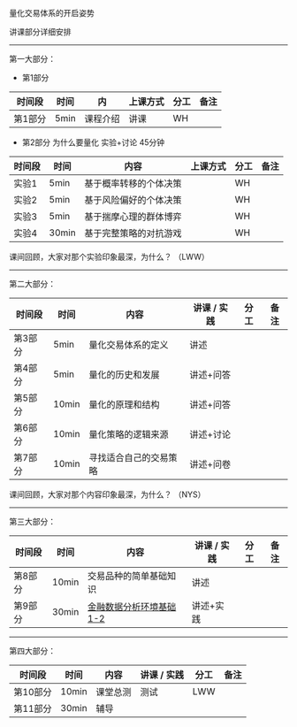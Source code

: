 量化交易体系的开启姿势

讲课部分详细安排

---

第一大部分：

* 第1部分

| 时间段 | 时间 | 内 | 上课方式 | 分工 | 备注 |
| - | - | - | - | - | - |
| 第1部分  | 5min | 课程介绍  |   讲课    | WH  |  |

* 第2部分 为什么要量化 实验+讨论 45分钟

| 时间段 | 时间 | 内容        | 上课方式 | 分工 | 备注 |
| - | - | - | - | - | - |
| 实验1  | 5min | 基于概率转移的个体决策  |      |  WH |  |
| 实验2  | 5min | 基于风险偏好的个体决策  |      |  WH |  |
| 实验3  | 5min | 基于揣摩心理的群体博弈  |      |  WH |  |
| 实验4  | 30min | 基于完整策略的对抗游戏  |     |  WH |  |

课间回顾，大家对那个实验印象最深，为什么？ （LWW）

---

第二大部分：

| 时间段 | 时间 | 内容 | 讲课 / 实践 | 分工 | 备注 |
| - | - | - | - | - | - |
| 第3部分  | 5min | 量化交易体系的定义  | 讲述  |   |  |
| 第4部分  | 5min | 量化的历史和发展  | 讲述+问答 |   |  |
| 第5部分  | 10min | 量化的原理和结构  | 讲述+问答 |   |  |
| 第6部分  | 10min | 量化策略的逻辑来源  | 讲述+讨论 |   |  |
| 第7部分  | 10min | 寻找适合自己的交易策略  | 讲述+问卷 |   |  |

课间回顾，大家对那个内容印象最深，为什么？ （NYS）

---

第三大部分：

| 时间段 | 时间 | 内容 | 讲课 / 实践 | 分工 | 备注 |
| - | - | - | - | - | - |
| 第8部分  | 10min | 交易品种的简单基础知识  | 讲述  |   |  |
| 第9部分  | 30min | [金融数据分析环境基础1-2](WW1-FBD.md)  | 讲述+实践 |   |  |

---

第四大部分：

| 时间段 | 时间 | 内容 | 讲课 / 实践 | 分工 | 备注 |
| - | - | - | - | - | - |
| 第10部分  | 10min | 课堂总测  | 测试  |  LWW  |  |
| 第11部分  | 30min | 辅导   |   |   |  |


